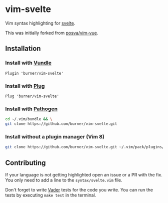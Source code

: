 # vim-svelte 

Vim syntax highlighting for [svelte](https://svelte.dev/).

This was initially forked from
[posva/vim-vue](https://github.com/posva/vim-vue).

## Installation

### Install with [Vundle](https://github.com/VundleVim/Vundle.vim)

```viml
Plugin 'burner/vim-svelte'
```

### Install with [Plug](https://github.com/junegunn/vim-plug)

```viml
Plug 'burner/vim-svelte'
```

### Install with [Pathogen](https://github.com/tpope/vim-pathogen)

```bash
cd ~/.vim/bundle && \
git clone https://github.com/burner/vim-svelte.git
```

### Install without a plugin manager (Vim 8)

```bash
git clone https://github.com/burner/vim-svelte.git ~/.vim/pack/plugins/start/vim-svelte
```

## Contributing

If your language is not getting highlighted open an issue or a PR with the fix.
You only need to add a line to the `syntax/svelte.vim` file.

Don't forget to write [Vader](https://github.com/junegunn/vader.vim) tests for
the code you write. You can run the tests by executing `make test` in the
terminal.
